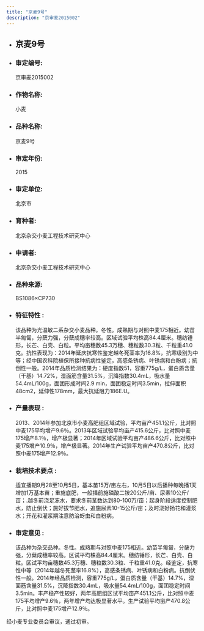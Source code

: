 ```yaml
---
title: "京麦9号"
description: "京审麦2015002"
---
```

* ## 京麦9号
* ###  审定编号:  
   京审麦2015002

*  ### 作物名称:  
   小麦

*   ###  品种名称: 
    京麦9号

*   ### 审定年份: 
    2015

*   ### 审定单位:  
    北京市

*   ### 育种者:  
    北京杂交小麦工程技术研究中心

*   ### 申请者:  
    北京杂交小麦工程技术研究中心

*   ### 品种来源:  
    BS1086×CP730

*   ### 特征特性 : 
    该品种为光温敏二系杂交小麦品种。冬性。成熟期与对照中麦175相近。幼苗半匍匐，分蘖力强，分蘖成穗率较高。区域试验平均株高84.4厘米。穗纺锤形，长芒、白壳、白粒。平均亩穗数45.3万穗、穗粒数30.3粒、千粒重41.0克。抗性表现为：2014年延庆抗寒性鉴定越冬死茎率为16.8%，抗寒级别为中等；经中国农科院植保所接种抗病性鉴定，高感条锈病、叶锈病和白粉病；抗倒性一般。2014年品质检测结果为：硬度指数51，容重775g/L，蛋白质含量（干基）14.72%，湿面筋含量31.5%，沉降指数30.4mL，吸水量54.4mL/100g，面团形成时间2.9 min，面团稳定时间3.5min，拉伸面积48cm2，延伸性178mm，最大抗延阻力186E.U。

*   ### 产量表现 : 
    2013、2014年参加北京市小麦高肥组区域试验，平均亩产451.1公斤，比对照中麦175平均增产9.6％。2013年区域试验平均亩产415.6公斤，比对照中麦175增产8.1％，增产极显著；2014年区域试验平均亩产486.6公斤，比对照中麦175增产10.9％，增产极显著。2014年生产试验平均亩产470.8公斤，比对照中麦175增产12.9％。

*   ### 栽培技术要点 : 
    适宜播期9月28至10月5日，基本苗15万/亩左右，10月5日以后播种每晚播1天增加1万基本苗；重施底肥，一般播前施磷酸二铵20公斤/亩、尿素10公斤/亩；.越冬前浇足冻水，要求冬前茎数达到80-100万/亩；起身阶段适度控制肥水，防止倒伏；施好拔节肥水，追施尿素10-15公斤/亩；及时浇好扬花和灌浆水；开花和灌浆期注意防治蚜虫和白粉病。

*   ### 审定意见 : 
    该品种为杂交品种。冬性。成熟期与对照中麦175相近。幼苗半匍匐，分蘖力强，分蘖成穗率较高。区试平均株高84.4厘米。穗纺锤形，长芒、白壳、白粒。区试平均亩穗数45.3万穗、穗粒数30.3粒、千粒重41.0克。经鉴定，抗寒性中等（2014年越冬死茎率16.8%），高感条锈病、叶锈病和白粉病。抗倒伏性一般。2014年经品质检测，容重775g/L，蛋白质含量（干基）14.7%，湿面筋含量31.5%，沉降指数30.4mL，吸水量54.4mL/100g，面团稳定时间3.5min。丰产稳产性较好，两年高肥组区试平均亩产451.1公斤，比对照中麦175平均增产9.6％，两年增产均达极显著水平。生产试验平均亩产470.8公斤，比对照中麦175增产12.9％。
经小麦专业委员会审议，通过初审。

